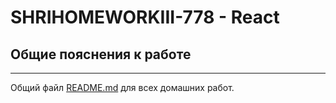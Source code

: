 # SHRIHOMEWORKIII-778 - React

## Общие пояснения к работе



___

Общий файл [README.md](../README.md) для всех домашних работ.
